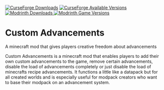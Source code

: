 [![CurseForge Downloads](https://cf.way2muchnoise.eu/full_771473_downloads.svg)](https://www.curseforge.com/minecraft/mc-mods/custom-advancements)
[![CurseForge Available Versions](https://cf.way2muchnoise.eu/versions/771473.svg)](https://www.curseforge.com/minecraft/mc-mods/custom-advancements)
[![Modrinth Downloads](https://img.shields.io/modrinth/dt/cvjKMjpc?style=plastic&logo=modrinth&labelColor=black&color=%2300af5b)
](https://modrinth.com/mod/custom-advancements)
[![Modrinth Game Versions](https://img.shields.io/modrinth/game-versions/cvjKMjpc?style=plastic&logo=modrinth&label=Available%20for&labelColor=black&color=%2300af5b)](https://modrinth.com/mod/custom-advancements)

# Custom Advancements
A minecraft mod that gives players creative freedom about advancements

Custom Advancements is a minecraft mod that enables players to add their own custom advancements to the game, remove certain advancements, disable the load of advancements completely or just disable the load of minecrafts recipe advancements. 
It functions a little like a datapack but for all created worlds and is especially useful for modpack creators who want to base their modpack on an advancement system.













